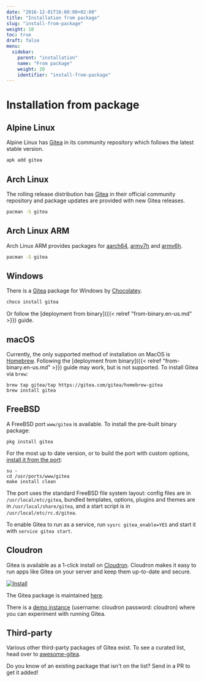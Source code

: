 ```yaml
---
date: "2016-12-01T16:00:00+02:00"
title: "Installation from package"
slug: "install-from-package"
weight: 10
toc: true
draft: false
menu:
  sidebar:
    parent: "installation"
    name: "From package"
    weight: 20
    identifier: "install-from-package"
---
```


# Installation from package

## Alpine Linux

Alpine Linux has [Gitea](https://pkgs.alpinelinux.org/packages?name=gitea&branch=edge) in its community repository which follows the latest stable version.

```sh
apk add gitea
```

## Arch Linux

The rolling release distribution has [Gitea](https://www.archlinux.org/packages/community/x86_64/gitea/) in their official community repository and package updates are provided with new Gitea releases.

```sh
pacman -S gitea
```

## Arch Linux ARM

Arch Linux ARM provides packages for [aarch64](https://archlinuxarm.org/packages/aarch64/gitea), [armv7h](https://archlinuxarm.org/packages/armv7h/gitea) and [armv6h](https://archlinuxarm.org/packages/armv6h/gitea).

```sh
pacman -S gitea
```

## Windows

There is a [Gitea](https://chocolatey.org/packages/gitea) package for Windows by [Chocolatey](https://chocolatey.org/).

```sh
choco install gitea
```

Or follow the [deployment from binary]({{< relref "from-binary.en-us.md" >}}) guide.
## macOS

Currently, the only supported method of installation on MacOS is [Homebrew](http://brew.sh/).
Following the [deployment from binary]({{< relref "from-binary.en-us.md" >}}) guide may work,
but is not supported. To install Gitea via `brew`:

```
brew tap gitea/tap https://gitea.com/gitea/homebrew-gitea
brew install gitea
```

## FreeBSD

A FreeBSD port `www/gitea` is available. To install the pre-built binary package:

```
pkg install gitea
```

For the most up to date version, or to build the port with custom options,
[install it from the port](https://www.freebsd.org/doc/handbook/ports-using.html):

```
su -
cd /usr/ports/www/gitea
make install clean
```

The port uses the standard FreeBSD file system layout: config files are in `/usr/local/etc/gitea`,
bundled templates, options, plugins and themes are in `/usr/local/share/gitea`, and a start script
is in `/usr/local/etc/rc.d/gitea`.

To enable Gitea to run as a service, run `sysrc gitea_enable=YES` and start it with `service gitea start`.

## Cloudron

Gitea is available as a 1-click install on [Cloudron](https://cloudron.io). 
Cloudron makes it easy to run apps like Gitea on your server and keep them up-to-date and secure.

[![Install](https://cloudron.io/img/button.svg)](https://cloudron.io/button.html?app=io.gitea.cloudronapp)

The Gitea package is maintained [here](https://git.cloudron.io/cloudron/gitea-app).

There is a [demo instance](https://my.demo.cloudron.io) (username: cloudron password: cloudron) where
you can experiment with running Gitea.

## Third-party

Various other third-party packages of Gitea exist. 
To see a curated list, head over to [awesome-gitea](https://gitea.com/gitea/awesome-gitea/src/branch/master/README.md#user-content-packages).

Do you know of an existing package that isn't on the list? Send in a PR to get it added!

